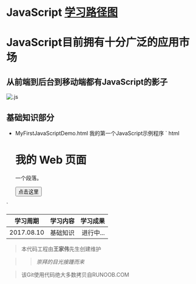 # JavaScript [学习路径图](http://www.runoob.com/js/js-tutorial.html)

JavaScript目前拥有十分广泛的应用市场
=================================
从前端到后台到移动端都有JavaScript的影子
-------------------------------------

![.js](https://timgsa.baidu.com/timg?image&quality=80&size=b9999_10000&sec=1502362556655&di=75e8e85c7a65c2ab4c0c449788678409&imgtype=0&src=http%3A%2F%2Fs5.51cto.com%2Fwyfs02%2FM02%2F8C%2FC0%2FwKioL1h3KO2wDLl_AADTxc8C9A8345.jpg)


## 基础知识部分
* MyFirstJavaScriptDemo.html 我的第一个JavaScript示例程序<!DOCTYPE html>
`
	html
	<html>
	<head>
	<meta charset="utf-8"> 
	<title>示例程序核心代码</title> 
	<script>
	function myFunction(){
		document.getElementById("demo").innerHTML="我的第一个 JavaScript 函数";
	}
	</script>
	</head>
	<body>
	
	<h1>我的 Web 页面</h1>
	<p id="demo">一个段落。</p>
	<button type="button" onclick="myFunction()">点击这里</button>
	
	</body>
	</html>
`





|学习周期|学习内容|学习成果|
|-|:-:|-:|
|2017.08.10|基础知识|进行中...|
 
> 本代码工程由**王家伟**先生创建维护

>> *崇拜的目光接踵而来*

> 该Git使用代码绝大多数拷贝自RUNOOB.COM
